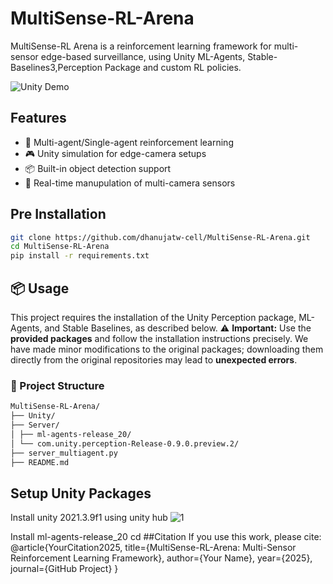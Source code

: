 # MultiSense-RL-Arena

MultiSense-RL Arena is a reinforcement learning framework for multi-sensor edge-based surveillance, using Unity ML-Agents, Stable-Baselines3,Perception Package and custom RL policies.

![Unity Demo](path_to_demo_image_or_gif)

## Features

- 🧠 Multi-agent/Single-agent reinforcement learning
- 🎮 Unity simulation for edge-camera setups
- 📦 Built-in object detection support
- 🔀 Real-time manupulation of multi-camera sensors

## Pre Installation
```bash
git clone https://github.com/dhanujatw-cell/MultiSense-RL-Arena.git
cd MultiSense-RL-Arena
pip install -r requirements.txt
```
## 📦 Usage

This project requires the installation of the Unity Perception package, ML-Agents, and Stable Baselines, as described below.
⚠️ **Important:** Use the **provided packages** and follow the installation instructions precisely. We have made minor modifications
 to the original packages; downloading them directly from the original repositories may lead to **unexpected errors**.

### 📁 Project Structure
```bash
MultiSense-RL-Arena/
├── Unity/
├── Server/
│ ├── ml-agents-release_20/
│ └── com.unity.perception-Release-0.9.0.preview.2/
├── server_multiagent.py
├── README.md
   ```
## Setup Unity Packages
Install unity 2021.3.9f1 using unity hub
![1](https://github.com/user-attachments/assets/608f44a0-5de3-48ca-9c5f-fe5345fa6f2e)


Install ml-agents-release_20
cd 
##Citation
If you use this work, please cite:
@article{YourCitation2025,
  title={MultiSense-RL-Arena: Multi-Sensor Reinforcement Learning Framework},
  author={Your Name},
  year={2025},
  journal={GitHub Project}
}

